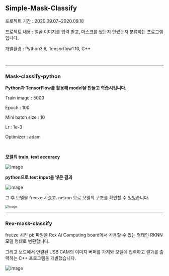 ## Simple-Mask-Classify

프로젝트 기간 : 2020.09.07~2020.09.18

프로젝트 내용 : 얼굴 이미지를 입력 받고, 마스크를 썼는지 안썼는지 분류하는 프로그램입니다.

개발환경 : Python3.6, Tensorflow1.10, C++


</br>



------

### Mask-classify-python



**Python과 TensorFlow를 활용해 model을 만들고 학습시킵니다.**

Train image : 5000

Epoch : 100

Mini batch size : 10

Lr : 1e-3

Optimizer : adam

</br>  


**모델의 train, test accuracy**

 

<img src="https://user-images.githubusercontent.com/5088280/102866028-f78ee200-4479-11eb-87e6-38eac1a15fd7.png" alt="image"  />  






**python으로 test input을 넣은 결과**

![image](https://user-images.githubusercontent.com/5088280/102866058-05dcfe00-447a-11eb-9ab5-8eddf0a2818c.png)

그 후 모델을 freeze 시켰고. netron 으로 모델의 구조를 확인할 수 있었습니다.

<img src="https://user-images.githubusercontent.com/5088280/102866138-2442f980-447a-11eb-9bab-4da37693d8ff.png" alt="image" style="zoom:67%;" />  

</br>



------

### Rex-mask-classify


freeze 시킨 pb 파일을 Rex Ai Computing board에서 사용할 수 있는 형태인 RKNN 모델 형태로 변환합니다.

그리고 보드에서 연결된 USB CAM의 이미지 버퍼를 가져와 모델에 입력하고 결과를 출력하는 C++ 프로그램을 개발했습니다.

![image](https://user-images.githubusercontent.com/5088280/102866466-a6cbb900-447a-11eb-8140-7ec0dc5831d6.png)
